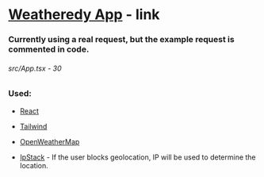 # [Weatheredy App](https://weatheredy.vercel.app/) - link

### Currently using a real request, but the example request is commented in code.
###### src/App.tsx - 30

### Used:

- [React](https://reactjs.org/)
- [Tailwind](https://tailwindcss.com/)

- [OpenWeatherMap](https://openweathermap.org/)
- [IpStack](https://ipstack.com/) - If the user blocks geolocation, IP will be used to determine the location.
